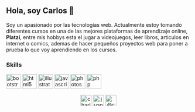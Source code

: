 ## Hola, soy Carlos 👋
Soy un apasionado por las tecnologías web. Actualmente estoy tomando diferentes cursos en una de las mejores plataformas de aprendizaje online, **Platzi**, entre mis hobbys esta el jugar a videojuegos, leer libros, articulos en internet o comics, ademas de hacer pequeños proyectos web para poner a prueba lo que voy aprendiendo en los cursos.

### Skills
<p align="left">
<img src="https://devicons.github.io/devicon/devicon.git/icons/bootstrap/bootstrap-plain.svg" alt="bootstrap" width="40" height="40"/> 
<img src="https://devicons.github.io/devicon/devicon.git/icons/html5/html5-original-wordmark.svg" alt="html5" width="40" height="40"/> 
<img src="https://www.vectorlogo.zone/logos/adobe_illustrator/adobe_illustrator-icon.svg" alt="illustrator" width="40" height="40"/> 
<img src="https://devicons.github.io/devicon/devicon.git/icons/javascript/javascript-original.svg" alt="javascript" width="40" height="40"/> 
<img src="https://devicons.github.io/devicon/devicon.git/icons/photoshop/photoshop-plain.svg" alt="photoshop" width="40" height="40"/> 
<img src="https://devicons.github.io/devicon/devicon.git/icons/php/php-original.svg" alt="php" width="40" height="40"/> 
</p>

<p align="center">
<a href="https://twitter.com/charlieshuerta" target="blank"><img align="center" src="https://cdn.jsdelivr.net/npm/simple-icons@3.0.1/icons/twitter.svg" alt="charlieshuerta" height="30" width="30" /></a>
<a href="https://linkedin.com/in/juancarlos-huertavazquez" target="blank"><img align="center" src="https://cdn.jsdelivr.net/npm/simple-icons@3.0.1/icons/linkedin.svg" alt="juancarlos-huertavazquez" height="30" width="30" /></a>
<a href="https://medium.com/@charlieshuerta" target="blank"><img align="center" src="https://cdn.jsdelivr.net/npm/simple-icons@3.0.1/icons/medium.svg" alt="@charlieshuerta" height="30" width="30" /></a>
</p>

<!--
**charlieshuerta/charlieshuerta** is a ✨ _special_ ✨ repository because its `README.md` (this file) appears on your GitHub profile.

Here are some ideas to get you started:

- 🔭 I’m currently working on ...
- 🌱 I’m currently learning ...
- 👯 I’m looking to collaborate on ...
- 🤔 I’m looking for help with ...
- 💬 Ask me about ...
- 📫 How to reach me: ...
- 😄 Pronouns: ...
- ⚡ Fun fact: ...
-->
